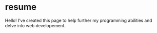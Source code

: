 # resume
Hello!
I've created this page to help further my programming abilities and delve into web developement.